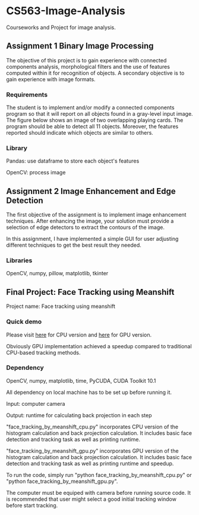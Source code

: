 # CS563-Image-Analysis
Courseworks and Project for image analysis.

## Assignment 1 Binary Image Processing

The objective of this project is to gain experience with connected components analysis, morphological filters and the use of features computed within it for recognition of objects. A secondary objective is to gain experience with image formats. 

### Requirements

The student is to implement and/or modify a connected components program so that it will report on all objects found in a gray-level input image. The figure below shows an image of two overlapping playing cards. The program should be able to detect all 11 objects. Moreover, the features reported should indicate which objects are similar to others.

### Library
Pandas: use dataframe to store each object's features

OpenCV: process image

## Assignment 2 Image Enhancement and Edge Detection

The first objective of the assignment is to implement image enhancement techniques. After enhancing the image, your solution must provide a selection of edge detectors to extract the contours of the image.

In this assignment, I have implemented a simple GUI for user adjusting different techniques to get the best result they needed.

### Libraries
OpenCV, numpy, pillow, matplotlib, tkinter


## Final Project: Face Tracking using Meanshift
Project name: Face tracking using meanshift

### Quick demo
Please visit [here](https://drive.google.com/file/d/13NmlB9p51czy72iKu2ggzDUmaqRnlIAm/view?usp=sharing) for CPU version and [here](https://drive.google.com/file/d/1i6L8PB3JzvICeJUm6hnmtzqDKfvhrMGl/view?usp=sharing) for GPU version.

Obviously GPU implementation achieved a speedup compared to traditional CPU-based tracking methods.  

### Dependency
OpenCV, numpy, matplotlib, time, PyCUDA, CUDA Toolkit 10.1

All dependency on local machine has to be set up before running it.

Input: computer camera

Output: runtime for calculating back projection in each step

"face_tracking_by_meanshift_cpu.py" incorporates CPU version of the histogram calculation and back projection calculation.
It includes basic face detection and tracking task as well as printing runtime.

"face_tracking_by_meanshift_gpu.py" incorporates GPU version of the histogram calculation and back projection calculation.
It includes basic face detection and tracking task as well as printing runtime and speedup.

To run the code, simply run "python face_tracking_by_meanshift_cpu.py" or "python face_tracking_by_meanshift_gpu.py".

The computer must be equiped with camera before running source code. It is recommended that user might select a good initial tracking window before start tracking.
